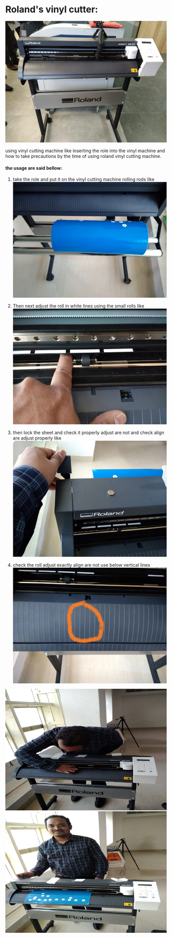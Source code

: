 # Roland's vinyl cutter:

![](image/roland_vily_cuttin_plotter.jpg)



using vinyl cutting machine like inserting the role into the vinyl machine and how to take precautions by the time of using roland vinyl cutting machine.
#### the usage are said bellow:
1. take the role and put it on the vinyl cutting machine rolling rods
like   
![ rolling rods](image/rollsrod.jpg)  
2. Then next adjust the roll in white lines using the small rolls 
like  
![adjust](image/adjust_small.jpg)  

3. then lock the sheet and check it properly adjust are not and check align are adjust properly 
like  
![](image/lockadjust.jpg)  
4. check the roll adjust exactly align are not use below vertical lines   
![](image/verticallines.jpg)  

![adjust](image/vilycutter_img.jpg)  
![adjust](image/chandu_vily_cutter.jpg)